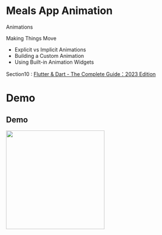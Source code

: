 # Meals App Animation

Animations

Making Things Move
- Explicit vs Implicit Animations
- Building a Custom Animation
- Using Built-in Animation Widgets

Section10 : [Flutter & Dart - The Complete Guide：2023 Edition](https://www.udemy.com/course/learn-flutter-dart-to-build-ios-android-apps/)

# Demo

## Demo
<img src="MealsAnimation.gif" width="270" />
